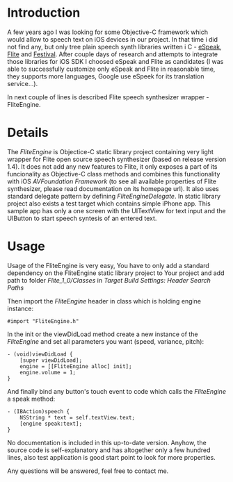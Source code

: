 # Introduction #

A few years ago I was looking for some Objective-C framework which would allow to speech text on iOS devices in our project. In that time i did not find any, but only tree plain speech synth libraries written i C - [eSpeak](http://espeak.sourceforge.net), [Flite](http://www.speech.cs.cmu.edu/flite/) and [Festival](http://www.cstr.ed.ac.uk/projects/festival/).
After couple days of research and attempts to integrate those libraries for iOS SDK I choosed eSpeak and Flite as candidates (I was able to successfully customize only eSpeak and Flite in reasonable time, they supports more languages, Google use eSpeek for its translation service…).

In next couple of lines is described Flite speech synthesizer wrapper - FliteEngine.


# Details #

The _FliteEngine_ is Objectice-C static library project containing very light wrapper for Flite open source speech synthesizer (based on release version 1.4). It does not add any new features to Flite, it only exposes a part of its funcionality as Objective-C class methods and combines this functionality with iOS _AVFoundation Framework_ (to see all available properties of Flite synthesizer, please read documentation on its homepage url). It also uses standard delegate pattern by defining _FliteEngineDelegate_.
In static library project also exists a test target which contains simple iPhone app. This sample app has only a one screen with the UITextView for text input and the UIButton to start speech syntesis of an entered text.

# Usage #
Usage of the FliteEngine is very easy, You have to only add a standard dependency on the FliteEngine static library project to Your project and add path to folder _Flite\_1\_0/Classes_ in _Target Build Settings: Header Search Paths_

Then import the _FliteEngine_ header in class which is holding engine instance:

```
#import "FliteEngine.h"
```

In the init or the viewDidLoad method create a new instance of the _FliteEngine_ and set all parameters you want (speed, variance, pitch):

```
- (void)viewDidLoad {
    [super viewDidLoad];
    engine = [[FliteEngine alloc] init];
    engine.volume = 1;
} 
```

And finally bind any button's touch event to code which calls the _FliteEngine_ a speak method:

```
- (IBAction)speech {
    NSString * text = self.textView.text;
    [engine speak:text];
}
```

No documentation is included in this up-to-date version. Anyhow, the source code is self-explanatory and has altogether only a few hundred lines, also test application is good start point to look for more properties.

Any questions will be answered, feel free to contact me.